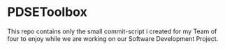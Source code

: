 # PDSEToolbox

This repo contains only the small commit-script i created for my Team of four to enjoy while we are working on our Software Development Project.


